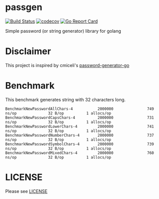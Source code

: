 # passgen 
[![Build Status](https://travis-ci.org/JonathanSudibya/passgen.svg?branch=master)](https://travis-ci.org/JonathanSudibya/passgen)
[![codecov](https://codecov.io/gh/JonathanSudibya/passgen/branch/master/graph/badge.svg)](https://codecov.io/gh/JonathanSudibya/passgen)
[![Go Report Card](https://goreportcard.com/badge/github.com/JonathanSudibya/passgen)](https://goreportcard.com/report/github.com/JonathanSudibya/passgen)

Simple password (or string generator) library for golang

# Disclaimer

This project is inspired by cmiceli's [password-generator-go](https://github.com/cmiceli/password-generator-go)

# Benchmark
This benchmark generates string with 32 characters long.
```
BenchmarkNewPasswordAllChars-4           2000000               749 ns/op              32 B/op          1 allocs/op
BenchmarkNewPasswordCapsChars-4          2000000               731 ns/op              32 B/op          1 allocs/op
BenchmarkNewPasswordLowerChars-4         2000000               741 ns/op              32 B/op          1 allocs/op
BenchmarkNewPasswordNumberChars-4        2000000               737 ns/op              32 B/op          1 allocs/op
BenchmarkNewPasswordSymbolChars-4        2000000               739 ns/op              32 B/op          1 allocs/op
BenchmarkNewPasswordMixedChars-4         2000000               760 ns/op              32 B/op          1 allocs/op
```

# LICENSE

Please see [LICENSE](https://github.com/JonathanSudibya/passgen/blob/master/LICENSE)